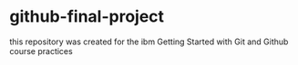 # github-final-project
this repository was created for the ibm Getting Started with Git and Github course practices
